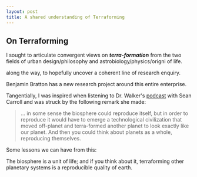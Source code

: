 ```yaml
---
layout: post
title: A shared understanding of Terraforming
---
```


## On Terraforming

I sought to articulate convergent views on ***terra-formation*** from the two fields of urban design/philosophy and astrobiology/physics/origni of life. 

along the way, to hopefully uncover a coherent line of research enquiry. 

Benjamin Bratton has a new research project around this entire enterprise.



Tangentially, I was inspired when listening to Dr. Walker's [podcast](https://www.preposterousuniverse.com/podcast/2020/01/13/79-sara-imari-walker-on-information-and-the-origin-of-life/) with Sean Carroll and was struck by the following remark she made: 

> ... in some sense the biosphere could reproduce itself, but in order to reproduce it would have to emerge a technological civilization that moved off-planet and terra-formed another planet to look exactly like our planet. And then you could think about planets as a whole, reproducing themselves.



Some lessons we can have from this:

The biosphere is a unit of life; and if you think about it, terraforming other planetary systems is a reproducible quality of earth. 



